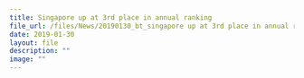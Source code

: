 ```yaml
---
title: Singapore up at 3rd place in annual ranking
file_url: /files/News/20190130_bt_singapore up at 3rd place in annual ranking.pdf
date: 2019-01-30
layout: file
description: ""
image: ""
---
```

